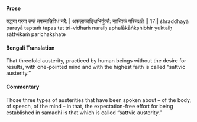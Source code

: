 #### Prose 

श्रद्धया परया तप्तं तपस्तत्त्रिविधं नरै: |
अफलाकाङ्क्षिभिर्युक्तै: सात्त्विकं परिचक्षते || 17||
śhraddhayā parayā taptaṁ tapas tat tri-vidhaṁ naraiḥ
aphalākāṅkṣhibhir yuktaiḥ sāttvikaṁ parichakṣhate

 #### Bengali Translation 

That threefold austerity, practiced by human beings without the desire for results, with one-pointed mind and with the highest faith is called “sattvic austerity.”

 #### Commentary 

Those three types of austerities that have been spoken about – of the body, of speech, of the mind – in that, the expectation-free effort for being established in samadhi is that which is called “sattvic austerity.” 